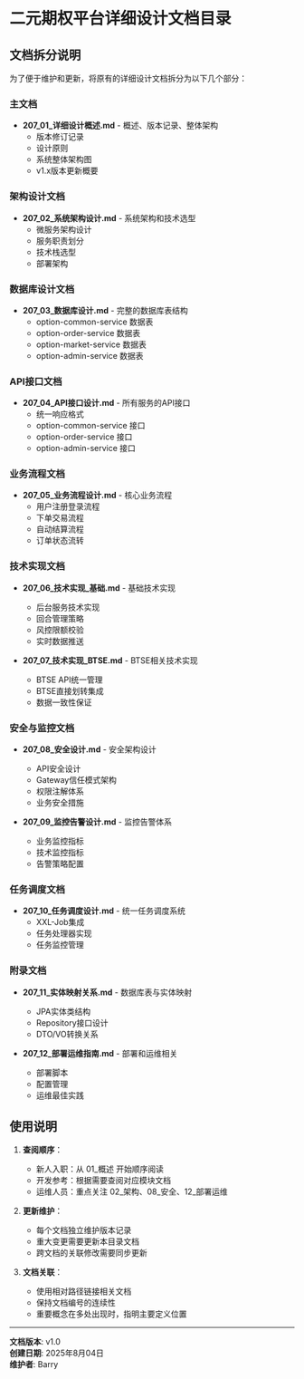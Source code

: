 # 二元期权平台详细设计文档目录

## 文档拆分说明

为了便于维护和更新，将原有的详细设计文档拆分为以下几个部分：

### 主文档
- **207_01_详细设计概述.md** - 概述、版本记录、整体架构
  - 版本修订记录
  - 设计原则
  - 系统整体架构图
  - v1.x版本更新概要

### 架构设计文档
- **207_02_系统架构设计.md** - 系统架构和技术选型
  - 微服务架构设计
  - 服务职责划分
  - 技术栈选型
  - 部署架构

### 数据库设计文档
- **207_03_数据库设计.md** - 完整的数据库表结构
  - option-common-service 数据表
  - option-order-service 数据表
  - option-market-service 数据表
  - option-admin-service 数据表

### API接口文档
- **207_04_API接口设计.md** - 所有服务的API接口
  - 统一响应格式
  - option-common-service 接口
  - option-order-service 接口
  - option-admin-service 接口

### 业务流程文档
- **207_05_业务流程设计.md** - 核心业务流程
  - 用户注册登录流程
  - 下单交易流程
  - 自动结算流程
  - 订单状态流转

### 技术实现文档
- **207_06_技术实现_基础.md** - 基础技术实现
  - 后台服务技术实现
  - 回合管理策略
  - 风控限额校验
  - 实时数据推送

- **207_07_技术实现_BTSE.md** - BTSE相关技术实现
  - BTSE API统一管理
  - BTSE直接划转集成
  - 数据一致性保证

### 安全与监控文档
- **207_08_安全设计.md** - 安全架构设计
  - API安全设计
  - Gateway信任模式架构
  - 权限注解体系
  - 业务安全措施

- **207_09_监控告警设计.md** - 监控告警体系
  - 业务监控指标
  - 技术监控指标
  - 告警策略配置

### 任务调度文档
- **207_10_任务调度设计.md** - 统一任务调度系统
  - XXL-Job集成
  - 任务处理器实现
  - 任务监控管理

### 附录文档
- **207_11_实体映射关系.md** - 数据库表与实体映射
  - JPA实体类结构
  - Repository接口设计
  - DTO/VO转换关系

- **207_12_部署运维指南.md** - 部署和运维相关
  - 部署脚本
  - 配置管理
  - 运维最佳实践

## 使用说明

1. **查阅顺序**：
   - 新人入职：从 01_概述 开始顺序阅读
   - 开发参考：根据需要查阅对应模块文档
   - 运维人员：重点关注 02_架构、08_安全、12_部署运维

2. **更新维护**：
   - 每个文档独立维护版本记录
   - 重大变更需要更新本目录文档
   - 跨文档的关联修改需要同步更新

3. **文档关联**：
   - 使用相对路径链接相关文档
   - 保持文档编号的连续性
   - 重要概念在多处出现时，指明主要定义位置

---
**文档版本**: v1.0  
**创建日期**: 2025年8月04日  
**维护者**: Barry